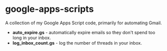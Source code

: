 # google-apps-scripts

A collection of my Google Apps Script code, primarily for automating Gmail.

* **auto_expire.gs** - automatically expire emails so they don't spend too long in your inbox.
* **log_inbox_count.gs** - log the number of threads in your inbox.
